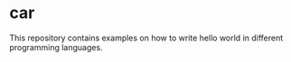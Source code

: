 # car
This repository contains examples on how to write hello world in different programming languages.
